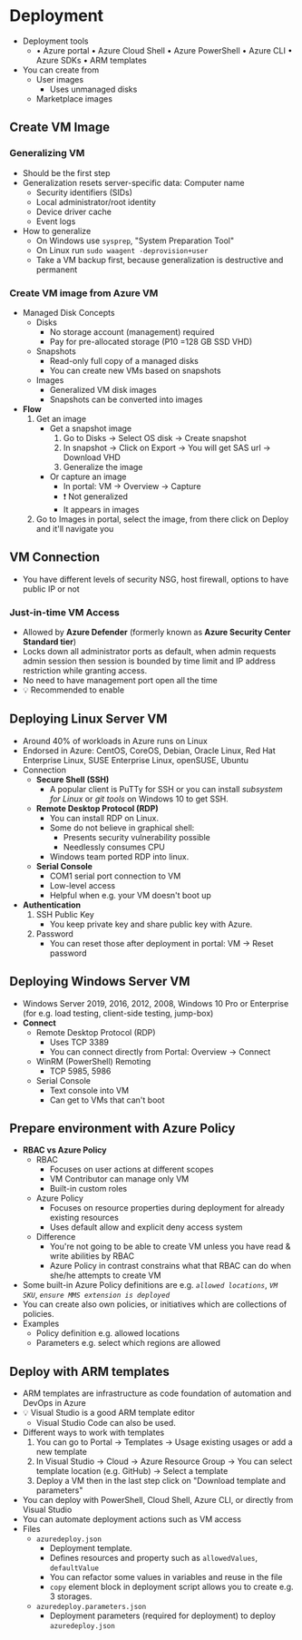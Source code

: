 # Deployment

- Deployment tools
  - • Azure portal • Azure Cloud Shell • Azure PowerShell • Azure CLI • Azure SDKs • ARM templates
- You can create from
  - User images
    - Uses unmanaged disks
  - Marketplace images

## Create VM Image

### Generalizing VM

- Should be the first step
- Generalization resets server-specific data:
  Computer name
  - Security identifiers (SIDs)
  - Local administrator/root identity
  - Device driver cache
  - Event logs
- How to generalize
  - On Windows use `sysprep`, "System Preparation Tool"
  - On Linux run `sudo waagent -deprovision+user`
  - Take a VM backup first, because generalization is destructive and permanent

### Create VM image from Azure VM

- Managed Disk Concepts
  - Disks
    - No storage account (management) required
    - Pay for pre-allocated storage (P10 =128 GB SSD VHD)
  - Snapshots
    - Read-only full copy of a managed disks
    - You can create new VMs based on snapshots
  - Images
    - Generalized VM disk images
    - Snapshots can be converted into images
- **Flow**
  1. Get an image
     - Get a snapshot image
       1. Go to Disks → Select OS disk → Create snapshot
       2. In snapshot → Click on Export → You will get SAS url → Download VHD
       3. Generalize the image
     - Or capture an image
       - In portal: VM → Overview → Capture
       - ❗ Not generalized
       - It appears in images
  2. Go to Images in portal, select the image, from there click on Deploy and it'll navigate you

## VM Connection

- You have different levels of security NSG, host firewall, options to have public IP or not

### Just-in-time VM Access

- Allowed by **Azure Defender** (formerly known as **Azure Security Center Standard tier**)
- Locks down all administrator ports as default, when admin requests admin session then session is bounded by time limit and IP address restriction while granting access.
- No need to have management port open all the time
- 💡 Recommended to enable

## Deploying Linux Server VM

- Around 40% of workloads in Azure runs on Linux
- Endorsed in Azure: CentOS, CoreOS, Debian, Oracle Linux, Red Hat Enterprise Linux, SUSE Enterprise Linux, openSUSE, Ubuntu
- Connection
  - **Secure Shell (SSH)**
    - A popular client is PuTTy for SSH or you can install *subsystem for Linux* or *git tools* on Windows 10 to get SSH.
  - **Remote Desktop Protocol (RDP)**
    - You can install RDP on Linux.
    - Some do not believe in graphical shell:
      - Presents security vulnerability possible
      - Needlessly consumes CPU
    - Windows team ported RDP into linux.
  - **Serial Console**
    - COM1 serial port connection to VM
    - Low-level access
    - Helpful when e.g. your VM doesn't boot up
- **Authentication**
  1. SSH Public Key
     - You keep private key and share public key with Azure.
  2. Password
     - You can reset those after deployment in portal: VM → Reset password

## Deploying Windows Server VM

- Windows Server 2019, 2016, 2012, 2008, Windows 10 Pro or Enterprise (for e.g. load testing, client-side testing, jump-box)
- **Connect**
  - Remote Desktop Protocol (RDP)
    - Uses TCP 3389
    - You can connect directly from Portal: Overview → Connect
  - WinRM (PowerShell) Remoting
    - TCP 5985, 5986
  - Serial Console
    - Text console into VM
    - Can get to VMs that can't boot

## Prepare environment with Azure Policy

- **RBAC vs Azure Policy**
  - RBAC
    - Focuses on user actions at different scopes
    - VM Contributor can manage only VM
    - Built-in custom roles
  - Azure Policy
    - Focuses on resource properties during deployment for already existing resources
    - Uses default allow and explicit deny access system
  - Difference
    - You're not going to be able to create VM unless you have read & write abilities by RBAC
    - Azure Policy in contrast constrains what that RBAC can do when she/he attempts to create VM
- Some built-in Azure Policy definitions are e.g. *`allowed locations`*, *`VM SKU`*, *`ensure MMS extension is deployed`*
- You can create also own policies, or initiatives which are collections of policies.
- Examples
  - Policy definition e.g. allowed locations
  - Parameters e.g. select which regions are allowed

## Deploy with ARM templates

- ARM templates are infrastructure as code foundation of automation and DevOps in Azure
- 💡 Visual Studio is a good ARM template editor
  - Visual Studio Code can also be used.
- Different ways to work with templates
  1. You can go to Portal → Templates → Usage existing usages or add a new template
  2. In Visual Studio → Cloud → Azure Resource Group → You can select template location (e.g. GitHub) → Select a template
  3. Deploy a VM then in the last step click on "Download template and parameters"
- You can deploy with PowerShell, Cloud Shell, Azure CLI, or directly from Visual Studio
- You can automate deployment actions such as VM access
- Files
  - `azuredeploy.json`
    - Deployment template.
    - Defines resources and property such as `allowedValues`, `defaultValue`
    - You can refactor some values in variables and reuse in the file
    - `copy` element block in deployment script allows you to create e.g. 3 storages.
  - `azuredeploy.parameters.json`
    - Deployment parameters (required for deployment) to deploy `azuredeploy.json`
